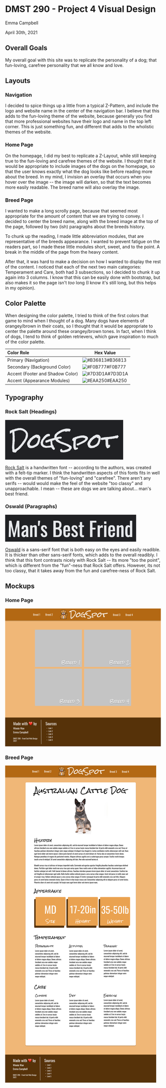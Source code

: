 # DMST 290 - Project 4 Visual Design

Emma Campbell

April 30th, 2021

## Overall Goals

My overall goal with this site was to replicate the personality of a dog; that fun-loving, carefree personality that we all know and love. 

## Layouts

### Navigation

I decided to spice things up a little from a typical Z-Pattern, and include the logo and website name in the center of the navigation bar. I believe that this adds to the fun-loving theme of the website, because generally you find that more professional websites have their logo and name in the top left corner. This is just something fun, and different that adds to the wholistic themes of the website.

### Home Page

On the homepage, I did my best to replicate a Z-Layout, while still keeping true to the fun-loving and carefree themes of the website. I thought that it would be appropriate to include images of the dogs on the homepage, so that the user knows exactly what the dog looks like before reading more about the breed. In my mind, I invision an overlay that occurs when you hover over the image -- the image will darken, so that the text becomes more easily readable. The breed name will also overlay the image. 

### Breed Page

I wanted to make a long scrolly page, because that seemed most appropriate for the amount of content that we are trying to convey. I decided to center the breed name, along with the breed image at the top of the page, followed by two (ish) paragraphs about the breeds history.

To chunk up the reading, I made little abbreviation modules, that are representative of the breeds appearance. I wanted to prevent fatigue on the readers part, so I made these little modules short, sweet, and to the point. A break in the middle of the page from the heavy content.

After that, it was hard to make a decision on how I wanted to display the rest of the content. I noticed that each of the next two main categories: Temperament and Care, both had 3 subsections, so I decided to chunk it up again into 3 columns. I know that this can be easily done with bootstrap, but also makes it so the page isn't *too* long (I know it's still long, but this helps in my opinion).

## Color Palette

When designing the color palette, I tried to think of the first colors that game to mind when I thought of a dog. Many dogs have elements of orangey/brown in their coats, so I thought that it would be appropriate to center the palette around these orangey/brown tones. In fact, when I think of dogs, I tend to think of golden retrievers, which gave inspiration to much of the color palette. 

| Color Role                       | Hex Value                                                    |
| :------------------------------- | ------------------------------------------------------------ |
| Primary (Navigation)             | ![#B36813](https://via.placeholder.com/10/B36813?text=+)#B36813 |
| Secondary (Background Color)     | ![#F0B777](https://via.placeholder.com/10/F0B777?text=+)#F0B777 |
| Accent (Footer and Shadow Color) | ![#7D3D1A](https://via.placeholder.com/10/7D3D1A?text=+)#7D3D1A |
| Accent (Appearance Modules)      | ![#EAA250](https://via.placeholder.com/10/EAA250?text=+)#EAA250 |

## Typography

### Rock Salt (Headings)

![Rock Salt Sample](./images/RockSaltExample.png)

[Rock Salt](https://fonts.google.com/specimen/Rock+Salt?category=Handwriting&preview.text=DogSpot&preview.text_type=custom#standard-styles) is a handwritten font -- according to the authors, was created with a felt-tip marker. I think the handwritten aspects of this fonts fits in well with the overall themes of "fun-loving" and "carefree". There aren't any serifs -- would would make the feel of the website "too classy" and unapproachable. I mean -- these are dogs we are talking about... man's best friend. 

### Oswald (Paragraphs)

![Oswald Example](./images/OswaldExample.png)

[Oswald](https://fonts.google.com/specimen/Oswald?preview.text=Man%27s%20Best%20Friend&preview.text_type=custom&query=Oswald#standard-styles) is a sans-serif font that is both easy on the eyes and easily readible. It is thicker than other sans-serif fonts, which adds to the overall readibly. I think that this font contrasts nicely with Rock Salt -- Its more "too the point", which is different from the "fun"-ness that Rock Salt offers. However, its not too classy, that it takes away from the fun and carefree-ness of Rock Salt.

## Mockups

### Home Page

![Home Page](./images/Homepage.png)

### Breed Page

![Breed Page](./images/Breedpage.png)

 
